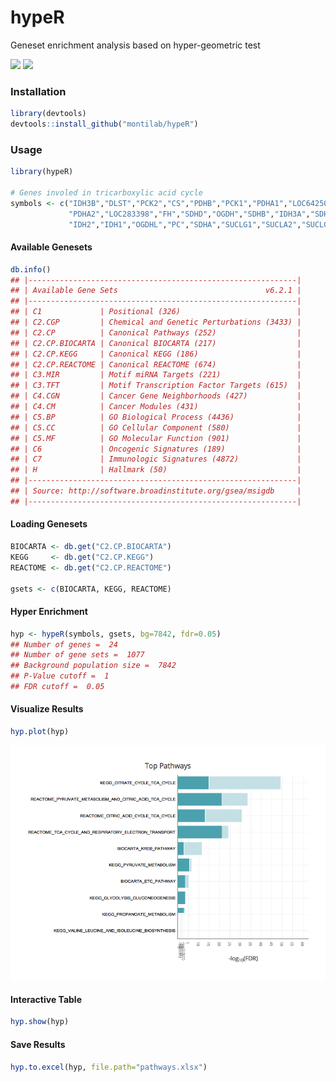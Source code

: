 
hypeR
=====

Geneset enrichment analysis based on hyper-geometric test

[![](https://img.shields.io/github/last-commit/montilab/hypeR.svg)](https://github.com/montilab/hypeR/commits/master) [![](https://img.shields.io/badge/lifecycle-maturing-blue.svg)](https://www.tidyverse.org/lifecycle/#maturing)

### Installation

``` r
library(devtools)
devtools::install_github("montilab/hypeR")
```

### Usage

``` r
library(hypeR)

# Genes involed in tricarboxylic acid cycle
symbols <- c("IDH3B","DLST","PCK2","CS","PDHB","PCK1","PDHA1","LOC642502",
             "PDHA2","LOC283398","FH","SDHD","OGDH","SDHB","IDH3A","SDHC",
             "IDH2","IDH1","OGDHL","PC","SDHA","SUCLG1","SUCLA2","SUCLG2")
```

#### Available Genesets

``` r
db.info()
## |------------------------------------------------------------|
## | Available Gene Sets                                 v6.2.1 |
## |------------------------------------------------------------|
## | C1             | Positional (326)                          |
## | C2.CGP         | Chemical and Genetic Perturbations (3433) |
## | C2.CP          | Canonical Pathways (252)                  |
## | C2.CP.BIOCARTA | Canonical BIOCARTA (217)                  |
## | C2.CP.KEGG     | Canonical KEGG (186)                      |
## | C2.CP.REACTOME | Canonical REACTOME (674)                  |
## | C3.MIR         | Motif miRNA Targets (221)                 |
## | C3.TFT         | Motif Transcription Factor Targets (615)  |
## | C4.CGN         | Cancer Gene Neighborhoods (427)           |
## | C4.CM          | Cancer Modules (431)                      |
## | C5.BP          | GO Biological Process (4436)              |
## | C5.CC          | GO Cellular Component (580)               |
## | C5.MF          | GO Molecular Function (901)               |
## | C6             | Oncogenic Signatures (189)                |
## | C7             | Immunologic Signatures (4872)             |
## | H              | Hallmark (50)                             |
## |------------------------------------------------------------|
## | Source: http://software.broadinstitute.org/gsea/msigdb     |
## |------------------------------------------------------------|
```

#### Loading Genesets

``` r
BIOCARTA <- db.get("C2.CP.BIOCARTA")
KEGG     <- db.get("C2.CP.KEGG")
REACTOME <- db.get("C2.CP.REACTOME")

gsets <- c(BIOCARTA, KEGG, REACTOME)
```

#### Hyper Enrichment

``` r
hyp <- hypeR(symbols, gsets, bg=7842, fdr=0.05)
## Number of genes =  24 
## Number of gene sets =  1077 
## Background population size =  7842 
## P-Value cutoff =  1 
## FDR cutoff =  0.05
```

#### Visualize Results

``` r
hyp.plot(hyp)
```

<img src="figs/README-plot.png" width="672" />

#### Interactive Table

``` r
hyp.show(hyp)
```

#### Save Results

``` r
hyp.to.excel(hyp, file.path="pathways.xlsx")
```
